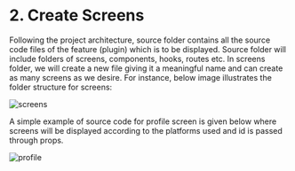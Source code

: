 # 2. Create Screens

Following the project architecture, source folder contains all the source code files of the feature (plugin) which is to be displayed. Source folder will include folders of screens, components, hooks, routes etc. In screens folder, we will create a new file giving it a meaningful name and can create as many screens as we desire. For instance, below image illustrates the folder structure for screens:

![screens](https://user-images.githubusercontent.com/42846291/110910258-e6e06080-8332-11eb-9d24-a5bf047ce31d.png)



A simple example of source code for profile screen is given below where screens will be displayed according to the platforms used and id is passed through props.

![profile](https://user-images.githubusercontent.com/42846291/110912475-ce257a00-8335-11eb-9d64-832827b23552.png)

